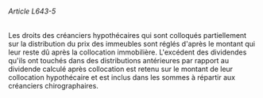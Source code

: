###### Article L643-5

Les droits des créanciers hypothécaires qui sont colloqués partiellement sur la distribution du prix des immeubles sont réglés d'après le montant qui leur reste dû après la collocation immobilière. L'excédent des dividendes qu'ils ont touchés dans des distributions antérieures par rapport au dividende calculé après collocation est retenu sur le montant de leur collocation hypothécaire et est inclus dans les sommes à répartir aux créanciers chirographaires.

